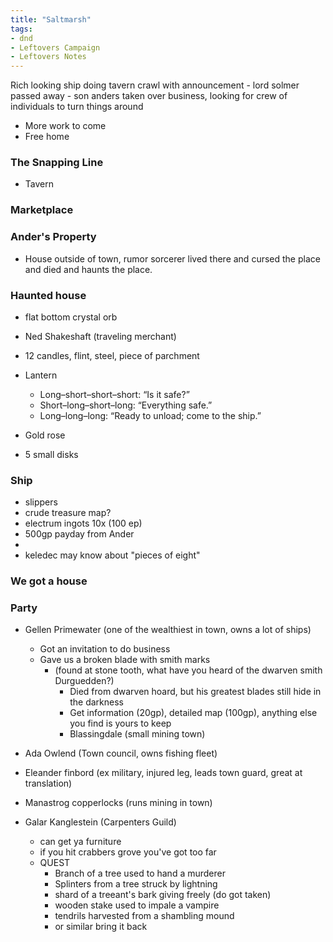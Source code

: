```yaml
---
title: "Saltmarsh"
tags: 
- dnd
- Leftovers Campaign
- Leftovers Notes
---
```


Rich looking ship doing tavern crawl with announcement - lord solmer passed away - son anders taken over business, looking for crew of individuals to turn things around
  - More work to come
  - Free home

### The Snapping Line
- Tavern

### Marketplace

### Ander's Property
- House outside of town, rumor sorcerer lived there and cursed the place and died and haunts the place.

### Haunted house
- flat bottom crystal orb
- Ned Shakeshaft (traveling merchant)

- 12 candles, flint, steel, piece of parchment
- Lantern
  - Long–short–short–short: “Is it safe?”
  - Short–long–short–long: “Everything safe.”
  - Long–long–long: “Ready to unload; come to the ship.”

- Gold rose
- 5 small disks

### Ship
- slippers
- crude treasure map?
- electrum ingots 10x (100 ep)
- 500gp payday from Ander
-
- keledec may know about "pieces of eight"

### We got a house

### Party
- Gellen Primewater (one of the wealthiest in town, owns a lot of ships)
  - Got an invitation to do business
  - Gave us a broken blade with smith marks 
    - (found at stone tooth, what have you heard of the dwarven smith Durguedden?)
      - Died from dwarven hoard, but his greatest blades still hide in the darkness
      - Get information (20gp), detailed map (100gp), anything else you find is yours to keep
      - Blassingdale (small mining town)
- Ada Owlend (Town council, owns fishing fleet)
- Eleander finbord (ex military, injured leg, leads town guard, great at translation)
- Manastrog copperlocks (runs mining in town)

- Galar Kanglestein (Carpenters Guild)
  - can get ya furniture
  - if you hit crabbers grove you've got too far
  - QUEST
    - Branch of a tree used to hand a murderer
    - Splinters from a tree struck by lightning
    - shard of a treeant's bark giving freely (do got taken)
    - wooden stake used to impale a vampire
    - tendrils harvested from a shambling mound
    - or similar bring it back

